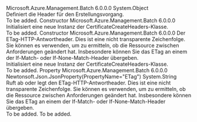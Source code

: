 <Type Name="CertificateCreateHeaders" FullName="Microsoft.Azure.Management.Batch.Models.CertificateCreateHeaders">
  <TypeSignature Language="C#" Value="public class CertificateCreateHeaders" />
  <TypeSignature Language="ILAsm" Value=".class public auto ansi beforefieldinit CertificateCreateHeaders extends System.Object" />
  <TypeSignature Language="DocId" Value="T:Microsoft.Azure.Management.Batch.Models.CertificateCreateHeaders" />
  <TypeSignature Language="VB.NET" Value="Public Class CertificateCreateHeaders" />
  <TypeSignature Language="F#" Value="type CertificateCreateHeaders = class" />
  <AssemblyInfo>
    <AssemblyName>Microsoft.Azure.Management.Batch</AssemblyName>
    <AssemblyVersion>6.0.0.0</AssemblyVersion>
  </AssemblyInfo>
  <Base>
    <BaseTypeName>System.Object</BaseTypeName>
  </Base>
  <Interfaces />
  <Docs>
    <summary>
            Definiert die Header für den Erstellungsvorgang.
            </summary>
    <remarks>To be added.</remarks>
  </Docs>
  <Members>
    <Member MemberName=".ctor">
      <MemberSignature Language="C#" Value="public CertificateCreateHeaders ();" />
      <MemberSignature Language="ILAsm" Value=".method public hidebysig specialname rtspecialname instance void .ctor() cil managed" />
      <MemberSignature Language="DocId" Value="M:Microsoft.Azure.Management.Batch.Models.CertificateCreateHeaders.#ctor" />
      <MemberSignature Language="VB.NET" Value="Public Sub New ()" />
      <MemberType>Constructor</MemberType>
      <AssemblyInfo>
        <AssemblyName>Microsoft.Azure.Management.Batch</AssemblyName>
        <AssemblyVersion>6.0.0.0</AssemblyVersion>
      </AssemblyInfo>
      <Parameters />
      <Docs>
        <summary>
            Initialisiert eine neue Instanz der CertificateCreateHeaders-Klasse.
            </summary>
        <remarks>To be added.</remarks>
      </Docs>
    </Member>
    <Member MemberName=".ctor">
      <MemberSignature Language="C#" Value="public CertificateCreateHeaders (string eTag = null);" />
      <MemberSignature Language="ILAsm" Value=".method public hidebysig specialname rtspecialname instance void .ctor(string eTag) cil managed" />
      <MemberSignature Language="DocId" Value="M:Microsoft.Azure.Management.Batch.Models.CertificateCreateHeaders.#ctor(System.String)" />
      <MemberSignature Language="VB.NET" Value="Public Sub New (Optional eTag As String = null)" />
      <MemberSignature Language="F#" Value="new Microsoft.Azure.Management.Batch.Models.CertificateCreateHeaders : string -&gt; Microsoft.Azure.Management.Batch.Models.CertificateCreateHeaders" Usage="new Microsoft.Azure.Management.Batch.Models.CertificateCreateHeaders eTag" />
      <MemberType>Constructor</MemberType>
      <AssemblyInfo>
        <AssemblyName>Microsoft.Azure.Management.Batch</AssemblyName>
        <AssemblyVersion>6.0.0.0</AssemblyVersion>
      </AssemblyInfo>
      <Parameters>
        <Parameter Name="eTag" Type="System.String" />
      </Parameters>
      <Docs>
        <param name="eTag">Der ETag-HTTP-Antwortheader. Dies ist eine nicht transparente Zeichenfolge. Sie können es verwenden, um zu ermitteln, ob die Ressource zwischen Anforderungen geändert hat. Insbesondere können Sie das ETag an einem der If-Match- oder If-None-Match-Header übergeben.</param>
        <summary>
            Initialisiert eine neue Instanz der CertificateCreateHeaders-Klasse.
            </summary>
        <remarks>To be added.</remarks>
      </Docs>
    </Member>
    <Member MemberName="ETag">
      <MemberSignature Language="C#" Value="public string ETag { get; set; }" />
      <MemberSignature Language="ILAsm" Value=".property instance string ETag" />
      <MemberSignature Language="DocId" Value="P:Microsoft.Azure.Management.Batch.Models.CertificateCreateHeaders.ETag" />
      <MemberSignature Language="VB.NET" Value="Public Property ETag As String" />
      <MemberSignature Language="F#" Value="member this.ETag : string with get, set" Usage="Microsoft.Azure.Management.Batch.Models.CertificateCreateHeaders.ETag" />
      <MemberType>Property</MemberType>
      <AssemblyInfo>
        <AssemblyName>Microsoft.Azure.Management.Batch</AssemblyName>
        <AssemblyVersion>6.0.0.0</AssemblyVersion>
      </AssemblyInfo>
      <Attributes>
        <Attribute>
          <AttributeName>Newtonsoft.Json.JsonProperty(PropertyName="ETag")</AttributeName>
        </Attribute>
      </Attributes>
      <ReturnValue>
        <ReturnType>System.String</ReturnType>
      </ReturnValue>
      <Docs>
        <summary>
            Ruft ab oder legt den ETag-HTTP-Antwortheader. Dies ist eine nicht transparente Zeichenfolge. Sie können es verwenden, um zu ermitteln, ob die Ressource zwischen Anforderungen geändert hat. Insbesondere können Sie das ETag an einem der If-Match- oder If-None-Match-Header übergeben.
            </summary>
        <value>To be added.</value>
        <remarks>To be added.</remarks>
      </Docs>
    </Member>
  </Members>
</Type>